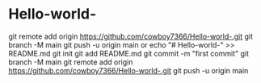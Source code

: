 # Hello-world-
git remote add origin https://github.com/cowboy7366/Hello-world-.git
git branch -M main
git push -u origin main
or
echo "# Hello-world-" >> README.md
git init
git add README.md
git commit -m "first commit"
git branch -M main
git remote add origin https://github.com/cowboy7366/Hello-world-.git
git push -u origin main
